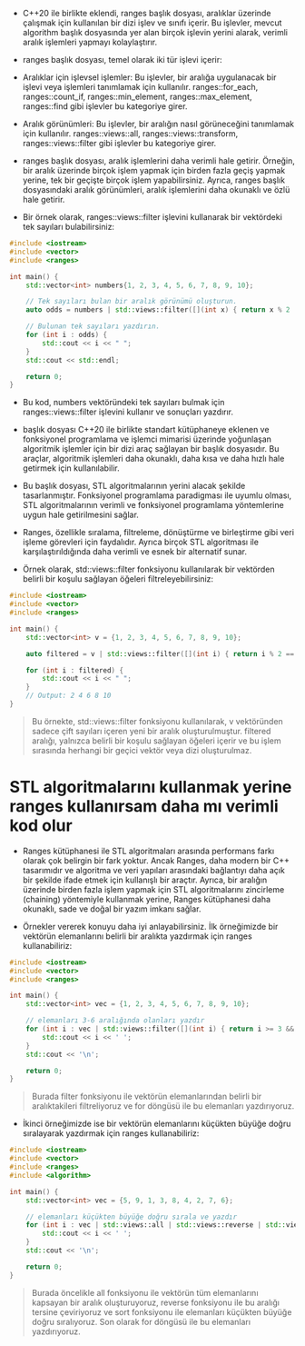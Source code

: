 - C++20 ile birlikte eklendi, ranges başlık dosyası, aralıklar üzerinde çalışmak için kullanılan bir dizi işlev ve sınıfı içerir. Bu işlevler, mevcut algorithm başlık dosyasında yer alan birçok işlevin yerini alarak, verimli aralık işlemleri yapmayı kolaylaştırır.

- ranges başlık dosyası, temel olarak iki tür işlevi içerir:

- Aralıklar için işlevsel işlemler: Bu işlevler, bir aralığa uygulanacak bir işlevi veya işlemleri tanımlamak için kullanılır. ranges::for_each, ranges::count_if, ranges::min_element, ranges::max_element, ranges::find gibi işlevler bu kategoriye girer.

- Aralık görünümleri: Bu işlevler, bir aralığın nasıl görüneceğini tanımlamak için kullanılır. ranges::views::all, ranges::views::transform, ranges::views::filter gibi işlevler bu kategoriye girer.

- ranges başlık dosyası, aralık işlemlerini daha verimli hale getirir. Örneğin, bir aralık üzerinde birçok işlem yapmak için birden fazla geçiş yapmak yerine, tek bir geçişte birçok işlem yapabilirsiniz. Ayrıca, ranges başlık dosyasındaki aralık görünümleri, aralık işlemlerini daha okunaklı ve özlü hale getirir.

- Bir örnek olarak, ranges::views::filter işlevini kullanarak bir vektördeki tek sayıları bulabilirsiniz:

```CPP
#include <iostream>
#include <vector>
#include <ranges>

int main() {
    std::vector<int> numbers{1, 2, 3, 4, 5, 6, 7, 8, 9, 10};

    // Tek sayıları bulan bir aralık görünümü oluşturun.
    auto odds = numbers | std::views::filter([](int x) { return x % 2 != 0; });

    // Bulunan tek sayıları yazdırın.
    for (int i : odds) {
        std::cout << i << " ";
    }
    std::cout << std::endl;

    return 0;
}

```

- Bu kod, numbers vektöründeki tek sayıları bulmak için ranges::views::filter işlevini kullanır ve sonuçları yazdırır.

- <ranges> başlık dosyası C++20 ile birlikte standart kütüphaneye eklenen ve fonksiyonel programlama ve işlemci mimarisi üzerinde yoğunlaşan algoritmik işlemler için bir dizi araç sağlayan bir başlık dosyasıdır. Bu araçlar, algoritmik işlemleri daha okunaklı, daha kısa ve daha hızlı hale getirmek için kullanılabilir.

- Bu başlık dosyası, STL algoritmalarının yerini alacak şekilde tasarlanmıştır. Fonksiyonel programlama paradigması ile uyumlu olması, STL algoritmalarının verimli ve fonksiyonel programlama yöntemlerine uygun hale getirilmesini sağlar.

- Ranges, özellikle sıralama, filtreleme, dönüştürme ve birleştirme gibi veri işleme görevleri için faydalıdır. Ayrıca birçok STL algoritması ile karşılaştırıldığında daha verimli ve esnek bir alternatif sunar.

- Örnek olarak, std::views::filter fonksiyonu kullanılarak bir vektörden belirli bir koşulu sağlayan öğeleri filtreleyebilirsiniz:

```CPP
#include <iostream>
#include <vector>
#include <ranges>

int main() {
    std::vector<int> v = {1, 2, 3, 4, 5, 6, 7, 8, 9, 10};

    auto filtered = v | std::views::filter([](int i) { return i % 2 == 0; });

    for (int i : filtered) {
        std::cout << i << " ";
    }
    // Output: 2 4 6 8 10
}

```

> Bu örnekte, std::views::filter fonksiyonu kullanılarak, v vektöründen sadece çift sayıları içeren yeni bir aralık oluşturulmuştur. filtered aralığı, yalnızca belirli bir koşulu sağlayan öğeleri içerir ve bu işlem sırasında herhangi bir geçici vektör veya dizi oluşturulmaz.

# STL algoritmalarını kullanmak yerine ranges kullanırsam daha mı verimli kod olur

- Ranges kütüphanesi ile STL algoritmaları arasında performans farkı olarak çok belirgin bir fark yoktur. Ancak Ranges, daha modern bir C++ tasarımıdır ve algoritma ve veri yapıları arasındaki bağlantıyı daha açık bir şekilde ifade etmek için kullanışlı bir araçtır. Ayrıca, bir aralığın üzerinde birden fazla işlem yapmak için STL algoritmalarını zincirleme (chaining) yöntemiyle kullanmak yerine, Ranges kütüphanesi daha okunaklı, sade ve doğal bir yazım imkanı sağlar.

- Örnekler vererek konuyu daha iyi anlayabilirsiniz. İlk örneğimizde bir vektörün elemanlarını belirli bir aralıkta yazdırmak için ranges kullanabiliriz:

```CPP
#include <iostream>
#include <vector>
#include <ranges>

int main() {
    std::vector<int> vec = {1, 2, 3, 4, 5, 6, 7, 8, 9, 10};

    // elemanları 3-6 aralığında olanları yazdır
    for (int i : vec | std::views::filter([](int i) { return i >= 3 && i <= 6; })) {
        std::cout << i << ' ';
    }
    std::cout << '\n';

    return 0;
}

```
> Burada filter fonksiyonu ile vektörün elemanlarından belirli bir aralıktakileri filtreliyoruz ve for döngüsü ile bu elemanları yazdırıyoruz.

- İkinci örneğimizde ise bir vektörün elemanlarını küçükten büyüğe doğru sıralayarak yazdırmak için ranges kullanabiliriz:

```CPP
#include <iostream>
#include <vector>
#include <ranges>
#include <algorithm>

int main() {
    std::vector<int> vec = {5, 9, 1, 3, 8, 4, 2, 7, 6};

    // elemanları küçükten büyüğe doğru sırala ve yazdır
    for (int i : vec | std::views::all | std::views::reverse | std::views::sort) {
        std::cout << i << ' ';
    }
    std::cout << '\n';

    return 0;
}

```

> Burada öncelikle all fonksiyonu ile vektörün tüm elemanlarını kapsayan bir aralık oluşturuyoruz, reverse fonksiyonu ile bu aralığı tersine çeviriyoruz ve sort fonksiyonu ile elemanları küçükten büyüğe doğru sıralıyoruz. Son olarak for döngüsü ile bu elemanları yazdırıyoruz.












